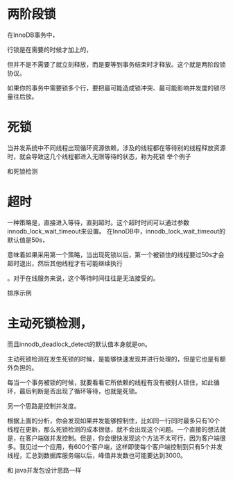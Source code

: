 

# 两阶段锁

在InnoDB事务中，

行锁是在需要的时候才加上的，

但并不是不需要了就立刻释放，而是要等到事务结束时才释放。这个就是两阶段锁协议。



如果你的事务中需要锁多个行，要把最可能造成锁冲突、最可能影响并发度的锁尽量往后放。



#  死锁
 

当并发系统中不同线程出现循环资源依赖，涉及的线程都在等待别的线程释放资源时，就会导致这几个线程都进入无限等待的状态，称为死锁
举个例子




和死锁检测

# 超时

一种策略是，直接进入等待，直到超时。这个超时时间可以通过参数innodb_lock_wait_timeout来设置。
在InnoDB中，innodb_lock_wait_timeout的默认值是50s，

意味着如果采用第一个策略，当出现死锁以后，第一个被锁住的线程要过50s才会超时退出，然后其他线程才有可能继续执行

。对于在线服务来说，这个等待时间往往是无法接受的。

排序示例



# 主动死锁检测，

而且innodb_deadlock_detect的默认值本身就是on。

主动死锁检测在发生死锁的时候，是能够快速发现并进行处理的，但是它也是有额外负担的。

每当一个事务被锁的时候，就要看看它所依赖的线程有没有被别人锁住，如此循环，最后判断是否出现了循环等待，也就是死锁。




另一个思路是控制并发度。

根据上面的分析，你会发现如果并发能够控制住，比如同一行同时最多只有10个线程在更新，那么死锁检测的成本很低，就不会出现这个问题。一个直接的想法就是，在客户端做并发控制。但是，你会很快发现这个方法不太可行，因为客户端很多。我见过一个应用，有600个客户端，这样即使每个客户端控制到只有5个并发线程，汇总到数据库服务端以后，峰值并发数也可能要达到3000。


和 java并发包设计思路一样






